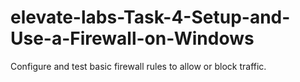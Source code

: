 # elevate-labs-Task-4-Setup-and-Use-a-Firewall-on-Windows
 Configure and test basic firewall rules to allow or block traffic.
